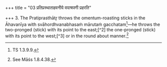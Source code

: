 +++
title = "03 प्रतिप्रस्थाताहवनीये वपाश्रपणी प्रहरति"

+++
3. The Pratiprasthātr̥ throws the omentum-roasting sticks in the Āhavanīya with svāhordhvanabhasaṁ mārutaṁ gacchatam[^1]—he throws the two-pronged (stick) with its point to the east;[^2] the one-pronged (stick) with its point to the west;[^3] or in the round about manner.[^4]  


[^1]: TS 1.3.9.9.  

[^2-3]: Cf. TS VI.3.9.6; MS III. 10.1.  

[^4]: See Māśs 1.8.4.38.  
